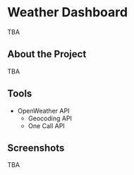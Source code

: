 # Weather Dashboard

TBA

## About the Project

TBA

## Tools

* OpenWeather API
    - Geocoding API
    - One Call API

## Screenshots

TBA
